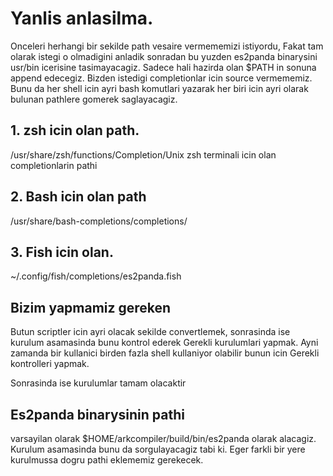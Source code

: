 # Yanlis anlasilma.

Onceleri herhangi bir sekilde path vesaire vermememizi istiyordu,
Fakat tam olarak istegi o olmadigini anladik sonradan bu yuzden es2panda binarysini usr/bin icerisine tasimayacagiz.
Sadece hali hazirda olan $PATH in sonuna append edecegiz.
Bizden istedigi completionlar icin source vermememiz.
Bunu da her shell icin ayri bash komutlari yazarak her biri icin ayri olarak bulunan pathlere gomerek saglayacagiz.


## 1. zsh icin olan path.
/usr/share/zsh/functions/Completion/Unix zsh terminali icin olan completionlarin pathi

## 2. Bash icin olan path
/usr/share/bash-completions/completions/

## 3. Fish icin olan.
~/.config/fish/completions/es2panda.fish

## Bizim yapmamiz gereken
Butun scriptler icin ayri olacak sekilde convertlemek, sonrasinda ise kurulum asamasinda bunu kontrol ederek
Gerekli kurulumlari yapmak. Ayni zamanda bir kullanici birden fazla shell kullaniyor olabilir bunun icin
Gerekli kontrolleri yapmak.


Sonrasinda ise kurulumlar tamam olacaktir

## Es2panda binarysinin pathi
varsayilan olarak $HOME/arkcompiler/build/bin/es2panda olarak alacagiz.
Kurulum asamasinda bunu da sorgulayacagiz tabi ki.
Eger farkli bir yere kurulmussa dogru pathi eklememiz gerekecek.


